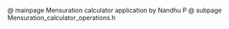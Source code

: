 @ mainpage Mensuration calculator application by Nandhu P @ subpage Mensuration_calculator_operations.h
